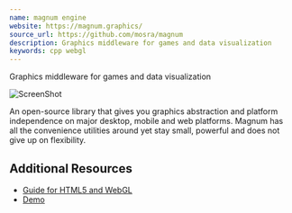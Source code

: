 ```yaml
---
name: magnum engine
website: https://magnum.graphics/
source_url: https://github.com/mosra/magnum
description: Graphics middleware for games and data visualization
keywords: cpp webgl
---
```


Graphics middleware for games and data visualization

![ScreenShot](https://static.magnum.graphics/showcase/player/screenshot.jpg)

An open-source library that gives you graphics abstraction and platform independence on major desktop, mobile and web platforms. Magnum has all the convenience utilities around yet stay small, powerful and does not give up on flexibility.

## Additional Resources

- [Guide for HTML5 and WebGL](https://doc.magnum.graphics/magnum/platforms-html5.html)
- [Demo](https://magnum.graphics/showcase/bullet/)
